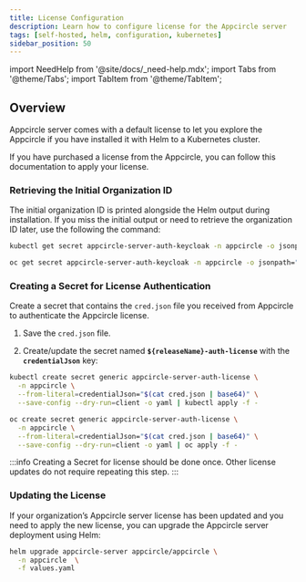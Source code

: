 ```yaml
---
title: License Configuration
description: Learn how to configure license for the Appcircle server
tags: [self-hosted, helm, configuration, kubernetes]
sidebar_position: 50
---
```


import NeedHelp from '@site/docs/\_need-help.mdx';
import Tabs from '@theme/Tabs';
import TabItem from '@theme/TabItem';

## Overview

Appcircle server comes with a default license to let you explore the Appcircle if you have installed it with Helm to a Kubernetes cluster.

If you have purchased a license from the Appcircle, you can follow this documentation to apply your license.

### Retrieving the Initial Organization ID

The initial organization ID is printed alongside the Helm output during installation. If you miss the initial output or need to retrieve the organization ID later, use the following the command:

<Tabs>
  <TabItem value="kubernetes" label="Kubernetes" default>

```bash
kubectl get secret appcircle-server-auth-keycloak -n appcircle -o jsonpath="{.data.initialOrganizationId}" | base64 --decode
```

  </TabItem>
  <TabItem value="openshift" label="Openshift">

```bash
oc get secret appcircle-server-auth-keycloak -n appcircle -o jsonpath="{.data.initialOrganizationId}" | base64 --decode
```

  </TabItem>
</Tabs>

### Creating a Secret for License Authentication

Create a secret that contains the `cred.json` file you received from Appcircle to authenticate the Appcircle license.

1. Save the `cred.json` file.

2. Create/update the secret named **`${releaseName}-auth-license`** with the **`credentialJson`** key:

<Tabs>
  <TabItem value="kubernetes" label="Kubernetes" default>

```bash
kubectl create secret generic appcircle-server-auth-license \
  -n appcircle \
  --from-literal=credentialJson="$(cat cred.json | base64)" \
  --save-config --dry-run=client -o yaml | kubectl apply -f -
```

  </TabItem>
  <TabItem value="openshift" label="Openshift">

```bash
oc create secret generic appcircle-server-auth-license \
  -n appcircle \
  --from-literal=credentialJson="$(cat cred.json | base64)" \
  --save-config --dry-run=client -o yaml | oc apply -f -
```

  </TabItem>
</Tabs>

:::info
Creating a Secret for license should be done once. Other license updates do not require repeating this step.
:::

### Updating the License

If your organization’s Appcircle server license has been updated and you need to apply the new license, you can upgrade the Appcircle server deployment using Helm:

```bash
helm upgrade appcircle-server appcircle/appcircle \
  -n appcircle  \
  -f values.yaml
```

<NeedHelp />